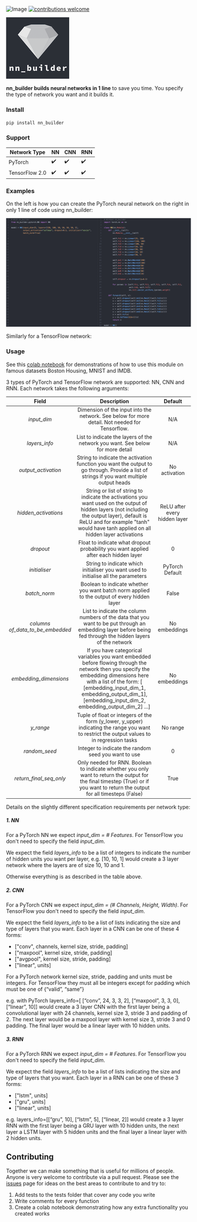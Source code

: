 ![Image](https://travis-ci.org/p-christ/nn_builder.svg?branch=master) [![contributions welcome](https://img.shields.io/badge/contributions-welcome-brightgreen.svg?style=flat)](https://github.com/dwyl/esta/issues) 


![nn_builder](miscellaneous/material_for_readme/nn_builder_new.png)



**nn_builder builds neural networks in 1 line** to save you time. You specify the type of network you want and it builds it.

### Install

`pip install nn_builder`

### Support

| Network Type       | **NN**  | **CNN** | **RNN** |
| ------- | ------- | ------- | ------- |
| PyTorch     | :heavy_check_mark: | :heavy_check_mark:    | :heavy_check_mark:    |
| TensorFlow 2.0  |        :heavy_check_mark:  |  :heavy_check_mark: | :heavy_check_mark: |                             |


### Examples

On the left is how you can create the PyTorch neural network on the right in only 1 line of code using nn_builder:

![Screenshot](miscellaneous/material_for_readme/nn_builder_use_case.png)

Similarly for a TensorFlow network: 

### Usage

See this [colab notebook](https://colab.research.google.com/drive/1UdMT3aVSV0L5Rq11nyLHxMSVtTVZryhW) for demonstrations 
of how to use this module on famous datasets Boston Housing, MNIST and IMDB.  

3 types of PyTorch and TensorFlow network are supported: NN, CNN and RNN. Each network takes the following arguments:

| Field | Description | Default |
| :---: | :----------: | :---: |
| *input_dim*| Dimension of the input into the network. See below for more detail. Not needed for Tensorflow.  | N/A |
| *layers_info* | List to indicate the layers of the network you want. See below for more detail  | N/A |
| *output_activation* | String to indicate the activation function you want the output to go through. Provide a list of strings if you want multiple output heads | No activation |                              
| *hidden_activations* | String or list of string to indicate the activations you want used on the output of hidden layers (not including the output layer), default is ReLU and for example "tanh" would have tanh applied on all hidden layer activations | ReLU after every hidden layer |
| *dropout* | Float to indicate what dropout probability you want applied after each hidden layer | 0 |
| *initialiser* | String to indicate which initialiser you want used to initialise all the parameters | PyTorch Default |
| *batch_norm* | Boolean to indicate whether you want batch norm applied to the output of every hidden layer | False |
| *columns of_data_to_be_embedded* | List to indicate the column numbers of the data that you want to be put through an embedding layer before being fed through the hidden layers of the network | No embeddings |
| *embedding_dimensions* | If you have categorical variables you want embedded before flowing through the network then you specify the embedding dimensions here with a list of the form: [ [embedding_input_dim_1, embedding_output_dim_1], [embedding_input_dim_2, embedding_output_dim_2] ...] | No embeddings |
| *y_range* | Tuple of float or integers of the form (y_lower, y_upper) indicating the range you want to restrict the output values to in regression tasks | No range |
| *random_seed* | Integer to indicate the random seed you want to use | 0 |
| *return_final_seq_only* | Only needed for RNN. Boolean to indicate whether you only want to return the output for the final timestep (True) or if you want to return the output for all timesteps (False) | True |

Details on the slightly different specification requirements per network type:

##### 1. NN

For a PyTorch NN we expect *input_dim = # Features*. For TensorFlow you don't
need to specify the field *input_dim*.

We expect the field *layers_info* to be a list of integers to indicate the number of hidden units you want per layer, 
e.g. [10, 10, 1] would create a 3 layer network where the layers are of size 10, 10 and 1.

Otherwise everything is as described in the table above.  

##### 2. CNN

For a PyTorch CNN we expect *input_dim = (# Channels, Height, Width)*. For TensorFlow you don't
need to specify the field *input_dim*.

We expect the field *layers_info* to be a list of lists indicating the size and type of layers that you want. Each layer in a 
CNN can be one of these 4 forms:
* ["conv", channels, kernel size, stride, padding]
* ["maxpool", kernel size, stride, padding]
* ["avgpool", kernel size, stride, padding]
* ["linear", units]

For a PyTorch network kernel size, stride, padding and units must be integers. For TensorFlow they must all be integers except for padding which must be one of {“valid”, “same”}

e.g. with PyTorch
layers_info=[ [“conv”, 24, 3, 3, 2], [“maxpool”, 3, 3, 0], [“linear”, 10]] 
would create a 3 layer CNN with the first layer being a convolutional layer with 24 channels, kernel size 3, 
stride 3 and padding of 2. The next layer would be a maxpool layer with kernel size 3, stride 3 and 0 padding. The final layer
would be a linear layer with 10 hidden units. 

##### 3. RNN

For a PyTorch RNN we expect *input_dim = # Features*. For TensorFlow you don't
need to specify the field *input_dim*.

We expect the field *layers_info* to be a list of lists indicating the size and type of layers that you want. Each layer in a 
RNN can be one of these 3 forms:
* ["lstm", units]
* ["gru", units]
* ["linear", units]

e.g. 
layers_info=[[“gru”, 10], [“lstm”, 5], [“linear, 2]] 
would create a 3 layer RNN with the first layer being a GRU layer with 10 hidden units, the next layer
a LSTM layer with 5 hidden units and the final layer a linear layer with 2 hidden units.

## Contributing

Together we can make something that is useful for millions of people. Anyone is very welcome to contribute via a pull request. Please see the [issues](https://github.com/p-christ/nn_builder/issues) 
page for ideas on the best areas to contribute to and try to:
1. Add tests to the tests folder that cover any code you write
1. Write comments for every function
1. Create a colab notebook demonstrating how any extra functionality you created works

 

 




